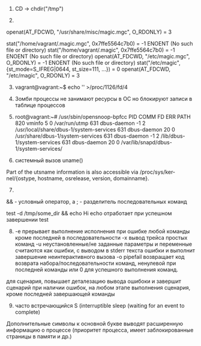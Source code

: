 1) CD -> chdir("/tmp")

2) 
openat(AT_FDCWD, "/usr/share/misc/magic.mgc", O_RDONLY) = 3

stat("/home/vagrant/.magic.mgc", 0x7ffe5564c7b0) = -1 ENOENT (No such file or directory)
stat("/home/vagrant/.magic", 0x7ffe5564c7b0) = -1 ENOENT (No such file or directory)
openat(AT_FDCWD, "/etc/magic.mgc", O_RDONLY) = -1 ENOENT (No such file or directory)
stat("/etc/magic", {st_mode=S_IFREG|0644, st_size=111, ...}) = 0
openat(AT_FDCWD, "/etc/magic", O_RDONLY) = 3

3) vagrant@vagrant:~$ echo '' >/proc/1126/fd/4


4) Зомби процессы не занимают ресурсы в ОС
но блокируют записи в таблице процессов

5) root@vagrant:~# /usr/sbin/opensnoop-bpfcc
PID    COMM               FD ERR PATH
820    vminfo              5   0 /var/run/utmp
631    dbus-daemon        -1   2 /usr/local/share/dbus-1/system-services
631    dbus-daemon        20   0 /usr/share/dbus-1/system-services
631    dbus-daemon        -1   2 /lib/dbus-1/system-services
631    dbus-daemon        20   0 /var/lib/snapd/dbus-1/system-services/

6) системный вызов uname()

Part of the utsname information is also accessible  via  /proc/sys/ker‐
       nel/{ostype, hostname, osrelease, version, domainname}.

7) 
&& -  условный оператор, 
а ;  - разделитель последовательных команд

test -d /tmp/some_dir && echo Hi  echo  отработает при успешном завершении test

8) -e прерывает выполнение исполнения при ошибке любой команды кроме последней в последовательности 
-x вывод трейса простых команд 
-u неустановленные/не заданные параметры и переменные считаются как ошибки, с выводом в stderr текста ошибки и выполнит завершение неинтерактивного вызова
-o pipefail возвращает код возврата набора/последовательности команд, ненулевой при последней команды или 0 для успешного выполнения команд.

для сценария, повышает деталезацию вывода ошибоки и завершит сценарий при наличии ошибок, на любом этапе выполнения сценария, кроме последней завершающей команды

9) часто встречающийся S (interruptible sleep (waiting for an event to complete)

Дополнительные символы к основной букве выводят расширенную информацию о процессе (приоритет процесса, имеет заблокированные страницы в памяти и др.)
